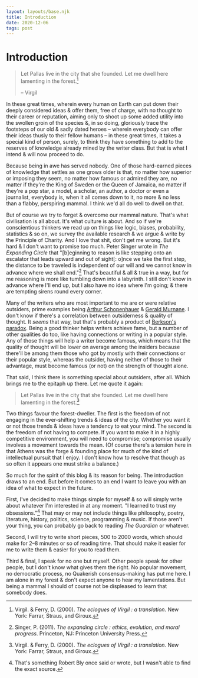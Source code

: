 ```yaml
---
layout: layouts/base.njk
title: Introduction
date: 2020-12-06
tags: post
---
```

# Introduction

> Let Pallas live in the city that she founded.
> Let me dwell here lamenting in the forest.[^1]
>
> – Virgil

In these great times, wherein every human on Earth can put down their deeply considered ideas & offer them, free of charge, with no thought to their career or reputation, aiming only to shoot up some added utility into the swollen groin of the species &, in so doing, gloriously trace the footsteps of our old & sadly dated heroes – wherein everybody can offer their ideas thusly to their fellow humans – in these great times, it takes a special kind of person, surely, to think they have something to add to the reserves of knowledge already mined by the writer class. But that is what I intend & will now proceed to do.

Because being in awe has served nobody. One of those hard-earned pieces of knowledge that settles as one grows older is that, no matter how superior or imposing they seem, no matter how famous or admired they are, no matter if they're the King of Sweden or the Queen of Jamaica, no matter if they're a pop star, a model, a scholar, an author, a doctor or even a journalist, everybody is, when it all comes down to it, no more & no less than a flabby, perspiring mammal. I think we'd all do well to dwell on that.

But of course we try to forget & overcome our mammal nature. That's what civilisation is all about. It's what culture is about. And so if we're conscientious thinkers we read up on things like logic, biases, probability, statistics & so on, we survey the available research & we argue & write by the Principle of Charity. And I love that shit, don't get me wrong. But it's hard & I don't want to promise too much. Peter Singer wrote in _The Expanding Circle_ that "[b]eginning to reason is like stepping onto an escalator that leads upward and out of sight[: o]nce we take the first step, the distance to be traveled is independent of our will and we cannot know in advance where we shall end."[^2] That's beautiful & all & true in a way, but for me reasoning is more like tumbling down into a labyrinth. I still don't know in advance where I'll end up, but I also have no idea where I'm going; & there are tempting sirens round every corner.

Many of the writers who are most important to me are or were relative outsiders, prime examples being [Arthur Schopenhauer](https://en.wikipedia.org/wiki/Arthur_Schopenhauer) & [Gerald Murnane](https://en.wikipedia.org/wiki/Gerald_Murnane). I don't know if there's a correlation between outsiderness & quality of thought. It _seems_ that way, but that's probably a product of [Berkson's paradox](https://en.wikipedia.org/wiki/Berkson%27s_paradox). Being a good thinker helps writers achieve fame, but a number of other qualities do too, like having connections or writing in a popular style. Any of those things will help a writer become famous, which means that the quality of thought will be lower on average among the insiders because there'll be among them those who got by mostly with their connections or their popular style, whereas the outsider, having neither of those to their advantage, must become famous (or not) on the strength of thought alone.

That said, I think there is something special about outsiders, after all. Which brings me to the epitaph up there. Let me quote it again:

> Let Pallas live in the city that she founded.
> Let me dwell here lamenting in the forest.[^3]

Two things favour the forest-dweller. The first is the freedom of not engaging in the ever-shifting trends & ideas of the city. Whether you want it or not those trends & ideas have a tendency to eat your mind. The second is the freedom of not having to compete. If you want to make it in a highly competitive environment, you will need to compromise; compromise usually involves a movement towards the mean. (Of course there's a tension here in that Athens was the forge & founding place for much of the kind of intellectual pursuit that I enjoy. I don't know how to resolve that though as so often it appears one must strike a balance.)

So much for the spirit of this blog & its reason for being. The introduction draws to an end.  But before it comes to an end I want to leave you with an idea of what to expect in the future.

First, I've decided to make things simple for myself & so will simply write about whatever I'm interested in at any moment. "I learned to trust my obsessions."[^4] That may or may not include things like philosophy, poetry, literature, history, politics, science, programming & music. If those aren't your thing, you can probably go back to reading _The Guardian_ or whatever.

Second, I will try to write short pieces, 500 to 2000 words, which should make for 2–8 minutes or so of reading time. That should make it easier for me to write them & easier for you to read them.

Third & final, I speak for no one but myself. Other people speak for other people, but I don't know what gives them the right. No popular movement, no democratic process, no Quakerish consensus-making has put me here. I am alone in my forest & don't expect anyone to hear my lamentations. But being a mammal I should of course not be displeased to learn that somebody does.

[^1]:	Virgil. & Ferry, D. (2000). _The eclogues of Virgil : a translation_. New York: Farrar, Straus, and Giroux.

[^2]:	Singer, P. (2011). _The expanding circle : ethics, evolution, and moral progress_. Princeton, NJ: Princeton University Press.

[^3]:	Virgil. & Ferry, D. (2000). _The eclogues of Virgil : a translation_. New York: Farrar, Straus, and Giroux.

[^4]:	That's something Robert Bly once said or wrote, but I wasn't able to find the exact source.
